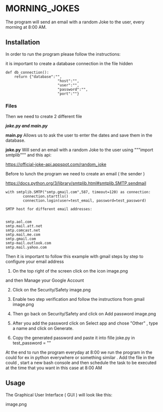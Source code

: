 # MORNING_JOKES

The program will send an email with a random Joke to the user, every morning at 8:00 AM.



## Installation

In order to run the program please follow the instructions:

it is important to create a database connection in the file hidden 

```
def db_connection():
    return {"database":"",
                        "host":"",
                        "user":"",
                        "password":"",
                        "port":""}

```

### Files

Then we need to create 2 different file 

**_joke.py and main.py_**

**main.py** Allows us to ask the user to enter the dates and save them in the database.

**joke.py** Will send an email with a random Joke to the user using """import smtplib""" and this api:

https://official-joke-api.appspot.com/random_joke

Before to lunch the program we need to create an email ( the sender )

https://docs.python.org/3/library/smtplib.html#smtplib.SMTP.sendmail

``` 
with smtplib.SMTP("smtp.gmail.com",587, timeout=120) as connection:
        connection.starttls()
        connection.login(user=test_email, password=test_password)

SMTP host for different email addresses:


smtp.aol.com
smtp.mail.att.net
smtp.comcast.net
smtp.mail.me.com
smtp.gmail.com
smtp-mail.outlook.com
smtp.mail.yahoo.com    

```
Then it is important to follow this example with gmail steps by step to configure your email address


1. On the top right of the screen click on the icon
image.png

and then Manage your Google Account

2. Click on the Security/Safety
image.png

3. Enable two step verification and follow the instructions from gmail
image.png

4. Then go back on Security/Safety and click on Add password
image.png

5. After you add the password click on Select app and chose "Other" , type a name and click on Generate.


6. Copy the generated password and paste it into fille joke.py in  test_password = ""




At the end to run the program everyday at 8:00 we run the program in the could  for ex in python everywhere or something similar . Add the file in the could , start a new bash console and then schedule the task to be executed at the time that you want in this case at 8:00 AM



## Usage

The Graphical User Interface  ( GUI ) will look like this:

image.png





